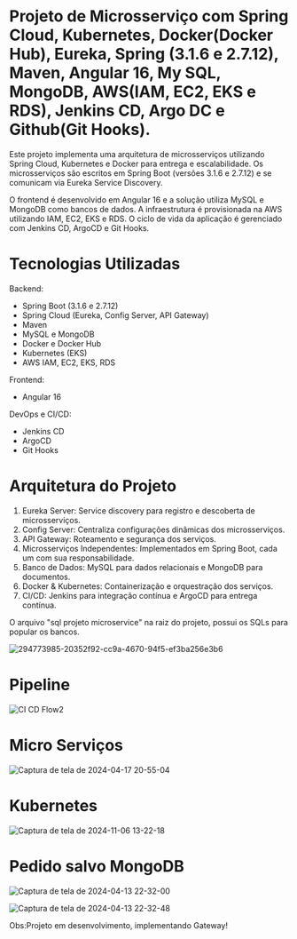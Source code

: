 # Projeto de Microsserviço com Spring Cloud, Kubernetes, Docker(Docker Hub), Eureka, Spring (3.1.6 e 2.7.12), Maven, Angular 16, My SQL, MongoDB, AWS(IAM, EC2, EKS e RDS), Jenkins CD, Argo DC e Github(Git Hooks).

Este projeto implementa uma arquitetura de microsserviços utilizando Spring Cloud, Kubernetes e Docker para entrega e escalabilidade. Os microsserviços são escritos em Spring Boot (versões 3.1.6 e 2.7.12) e se comunicam via Eureka Service Discovery.

O frontend é desenvolvido em Angular 16 e a solução utiliza MySQL e MongoDB como bancos de dados. A infraestrutura é provisionada na AWS utilizando IAM, EC2, EKS e RDS. O ciclo de vida da aplicação é gerenciado com Jenkins CD, ArgoCD e Git Hooks.

# Tecnologias Utilizadas

Backend:
-  Spring Boot (3.1.6 e 2.7.12)
-  Spring Cloud (Eureka, Config Server, API Gateway)
-  Maven 
-  MySQL e MongoDB 
-  Docker e Docker Hub 
-  Kubernetes (EKS)
-  AWS IAM, EC2, EKS, RDS 

Frontend:
-  Angular 16

DevOps e CI/CD:
-  Jenkins CD
-  ArgoCD
-  Git Hooks

# Arquitetura do Projeto

1.  Eureka Server:  Service discovery para registro e descoberta de microsserviços.
2.  Config Server:  Centraliza configurações dinâmicas dos microsserviços.
3.  API Gateway:  Roteamento e segurança dos serviços.
4.  Microsserviços Independentes:  Implementados em Spring Boot, cada um com sua responsabilidade.
5.  Banco de Dados:  MySQL para dados relacionais e MongoDB para documentos.
6.  Docker & Kubernetes:  Containerização e orquestração dos serviços.
7.  CI/CD:  Jenkins para integração contínua e ArgoCD para entrega contínua.

O arquivo "sql projeto microservice" na raiz do projeto, possui os SQLs para popular os bancos.

![294773985-20352f92-cc9a-4670-94f5-ef3ba256e3b6](https://github.com/denishpcinfo/microsservico-spring-angular-aws-kubernetes-mysql-mongo/assets/17712719/6a96ddf8-ccbb-40ea-9a02-566154ab3d9e)


# Pipeline

![CI CD Flow2](https://github.com/denishpcinfo/microsservico-spring-angular-aws-kubernetes-mysql-mongo/assets/17712719/fc9d43b0-950c-4ddb-b112-0d5549aace56)


# Micro Serviços
![Captura de tela de 2024-04-17 20-55-04](https://github.com/denishpcinfo/microsservico-spring-angular-aws-kubernetes-mysql-mongo/assets/17712719/b42f335a-59b2-4aae-94ba-2c5c99de43cb)

# Kubernetes
![Captura de tela de 2024-11-06 13-22-18](https://github.com/user-attachments/assets/912b797a-fb1d-488d-8bae-64af98ce5980)

# Pedido salvo MongoDB
![Captura de tela de 2024-04-13 22-32-00](https://github.com/denishpcinfo/microsservico-spring-angular-aws-kubernetes-mysql-mongo/assets/17712719/b52c5f62-ed83-4f2f-80d4-849fb5026cc6)

![Captura de tela de 2024-04-13 22-32-48](https://github.com/denishpcinfo/microsservico-spring-angular-aws-kubernetes-mysql-mongo/assets/17712719/0d02d4c7-6904-4ad5-9a15-d50f9f20b1ec)


Obs:Projeto em desenvolvimento, implementando Gateway!
